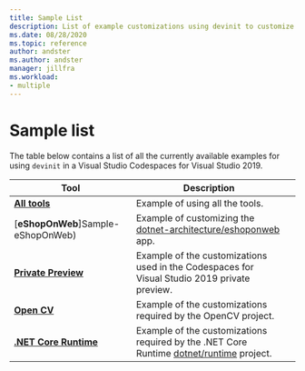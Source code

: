 ```yaml
---
title: Sample List
description: List of example customizations using devinit to customize a Visual Studio Codespace for Visual Studio 2019.
ms.date: 08/28/2020
ms.topic: reference
author: andster
ms.author: andster
manager: jillfra
ms.workload:
- multiple
---
```

# Sample list

The table below contains a list of all the currently available examples for using `devinit` in a Visual Studio Codespaces for Visual Studio 2019.

| Tool                                             | Description                                                                                                                  |   |
|--------------------------------------------------|------------------------------------------------------------------------------------------------------------------------------|---|
| [**All tools**](Sample-AllTool)                  | Example of using all the tools.                                                                                              |   |
| [**eShopOnWeb**]Sample-eShopOnWeb)               | Example of customizing the [dotnet-architecture/eshoponweb](https://github.com/dotnet-architecture/eShopOnWeb) app.          |   |
| [**Private Preview**](Sample-privatePreview)     | Example of the customizations used in the Codespaces for Visual Studio 2019 private preview.                                 |   |
| [**Open CV**](Sample-OpenCV)                     | Example of the customizations required by the OpenCV project.                                                                |   |
| [**.NET Core Runtime**](Sample-dotnetruntime)    | Example of the customizations required by the .NET Core Runtime [dotnet/runtime](https://github.com/dotnet/runtime) project. |   |
